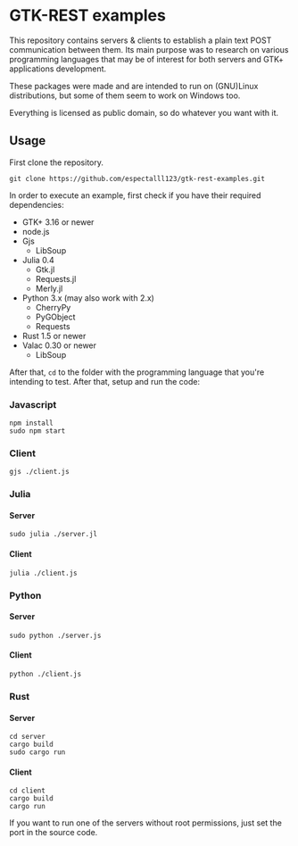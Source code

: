 GTK-REST examples
=================

This repository contains servers & clients to establish a plain text POST communication between them. Its main purpose was to research on various programming languages that may be of interest for both servers and GTK+ applications development.

These packages were made and are intended to run on (GNU)Linux distributions, but some of them seem to work on Windows too.

Everything is licensed as public domain, so do whatever you want with it.

## Usage

First clone the repository.

    git clone https://github.com/espectalll123/gtk-rest-examples.git

In order to execute an example, first check if you have their required dependencies:

- GTK+ 3.16 or newer
- node.js
- Gjs
  - LibSoup
- Julia 0.4
  - Gtk.jl
  - Requests.jl
  - Merly.jl
- Python 3.x (may also work with 2.x)
  - CherryPy
  - PyGObject
  - Requests
- Rust 1.5 or newer
- Valac 0.30 or newer
  - LibSoup

After that, `cd` to the folder with the programming language that you're intending to test. After that, setup and run the code:

### Javascript

    npm install
    sudo npm start

### Client

    gjs ./client.js

### Julia
#### Server

    sudo julia ./server.jl

#### Client

    julia ./client.js

### Python
#### Server
    
    sudo python ./server.js

#### Client

    python ./client.js

### Rust
#### Server

    cd server
    cargo build
    sudo cargo run

#### Client

    cd client
    cargo build
    cargo run

If you want to run one of the servers without root permissions, just set the port in the source code.
